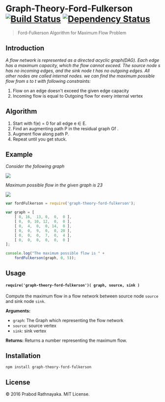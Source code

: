 # Graph-Theory-Ford-Fulkerson [![Build Status](https://api.travis-ci.org/prabod/Graph-Theory-Ford-Fulkerson-Maximum-Flow.svg)](https://travis-ci.org/prabod/Graph-Theory-Ford-Fulkerson-Maximum-Flow) [![Dependency Status](https://david-dm.org/prabod/Graph-Theory-Ford-Fulkerson-Maximum-Flow.svg)](https://david-dm.org/prabod/Graph-Theory-Ford-Fulkerson-Maximum-Flow)


> Ford-Fulkerson Algorithm for Maximum Flow Problem

## Introduction

*A flow network is represented as a directed acyclic graph(DAG). Each edge has a maximum capacity, which the flow cannot exceed. The source node s has no incoming edges, and the sink node t has no outgoing edges. All other nodes are called internal nodes. we can find the maximum possible flow from s to t with following constraints:*

1. Flow on an edge doesn't exceed the given edge capacity
2. Incoming flow is equal to Outgoing flow for every internal vertex

## Algorithm

1. Start with f(e) = 0 for all edge e ∈ E.
2. Find an augmenting path P in the residual graph Gf .
3. Augment flow along path P.
4. Repeat until you get stuck.

## Example

*Consider the following graph*

<img src="/images/ford_fulkerson11.png">

*Maximum possible flow in the given graph is 23*

<img src="/images/ford_fulkerson2.png">

```javascript
var fordFulkerson = require('graph-theory-ford-fulkerson');

var graph = [
	[ 0, 16,  13, 0,  0,  0 ],
    [ 0,  0, 10, 12,  0,  0 ],
    [ 0,  4,  0,  0, 14,  0 ],
    [ 0,  0,  9,  0,  0, 20 ],
    [ 0,  0,  0,  7,  0,  4 ],
    [ 0,  0,  0,  0,  0,  0 ]
];

console.log("The maximum possible flow is " +
	fordFulkerson(graph, 0, 5));
```

## Usage

#### `require('graph-theory-ford-fulkerson')( graph, source, sink )`
Compute the maximum flow in a flow network between source node `source` and sink node `sink`.

**Arguments:**
- `graph`: The Graph which representing the flow network
- `source`: source vertex
- `sink`: sink vertex

**Returns:** Returns a number representing the maximum flow.

## Installation

	npm install graph-theory-ford-fulkerson

## License

&copy; 2016 Prabod Rathnayaka. MIT License.
